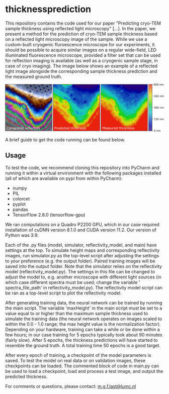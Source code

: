 # thicknessprediction

This repository contains the code used for our paper "Predicting cryo-TEM sample thickness using reflected light microscopy" [...]. In the paper, we present a method for the prediction of cryo-TEM sample thickness based on a reflected light microscopy image of the sample. While we use a custom-built cryogenic fluroescence microscope for our experiments, it should be possible to acquire similar images on a regular wide-field, LED illuminated fluorescence microscope, provided a filter set that can be used for reflection imaging is available (as well as a cryogenic sample stage, in case of cryo imaging). The image below shows an example of a reflected light image alongside the corresponding sample thickness prediction and the measured ground truth.

![alt text](https://github.com/bionanopatterning/thicknessprediction/blob/master/readme_image.png "")

A brief guide to get the code running can be found below.

## Usage
To test the code, we recommend cloning this repository into PyCharm and running it within a virtual environment with the following packages installed (all of which are available on pypi from within PyCharm):
* numpy
* PIL
* colorcet
* pyplot
* pandas
* TensorFlow 2.8.0 (tensorflow-gpu)

We ran computations on a Quadro P2200 GPU, which in our case required installation of cuDNN version 8.1.0 and CUDA version 11.2. Our version of Python was 3.9.

Each of the .py files (model, simulator, reflectivity_model, and main) have settings at the top. To simulate height maps and corresponding reflectivity images, run simulator.py as the top-level script after adjusting the settings to your preference (e.g. the output folder). Paired training images will be saved into the output folder. Note that the simulator relies on the reflectivity model (reflectivity_model.py). The settings in this file can be changed to adjust the model to, e.g. another microscope with different light sources (in which case different spectra must be used; change the variable ' spectra_file_path' in reflectivity_model.py). The reflectivity model script can be ran as a top-level script to plot the reflectivity model.

After generating training data, the neural network can be trained by running the main script. The variable 'maxHeight' in the main script must be set to a value equal to or higher than the maximum sample thickness used to simulate the training data (the neural network operates on images scaled to within the 0.0 - 1.0 range; the max height value is the normalization factor). Depending on your hardware, training can take a while or be done within a few hours; in our case training for 5 epochs typically took about 90 minutes (fairly slow). After 5 epochs, the thickness predictions will have started to resemble the ground truth. A total training time 50 epochs is a good target.

After every epoch of training, a checkpoint of the model parameters is saved. To test the model on real data or on validation images, these checkpoints can be loaded. The commented block of code in main.py can be used to load a checkpoint, load and process a test image, and output the predicted thickness.

For comments or questions, please contact: m.g.f.last@lumc.nl

